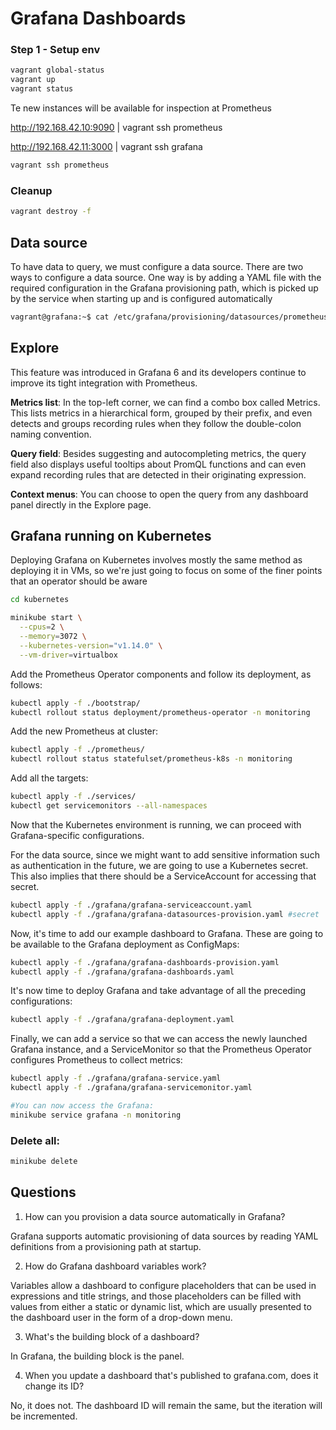 # Grafana Dashboards

### Step 1 - Setup env

```bash
vagrant global-status
vagrant up
vagrant status
```

Te new instances will be available for inspection at Prometheus

http://192.168.42.10:9090 | vagrant ssh prometheus

http://192.168.42.11:3000 | vagrant ssh grafana

```bash
vagrant ssh prometheus
```

### Cleanup

```bash
vagrant destroy -f
```

## Data source

To have data to query, we must configure a data source. There are two ways to configure a data source. One way is by
adding a YAML file with the required configuration in the Grafana provisioning path, which is picked up by the service
when starting up and is configured automatically

```bash
vagrant@grafana:~$ cat /etc/grafana/provisioning/datasources/prometheus.yaml
```

## Explore

This feature was introduced in Grafana 6 and its developers continue to improve its tight integration with Prometheus.

**Metrics list**: In the top-left corner, we can find a combo box called Metrics. This lists metrics in a hierarchical
form, grouped by their prefix, and even detects and groups recording rules when they follow the double-colon naming
convention.

**Query field**: Besides suggesting and autocompleting metrics, the query field also displays useful tooltips about
PromQL functions and can even expand recording rules that are detected in their originating expression.

**Context menus**: You can choose to open the query from any dashboard panel directly in the Explore page.

## Grafana running on Kubernetes

Deploying Grafana on Kubernetes involves mostly the same method as deploying it in VMs, so we're just going to focus on
some of the finer points that an operator should be aware

```bash
cd kubernetes

minikube start \
  --cpus=2 \
  --memory=3072 \
  --kubernetes-version="v1.14.0" \
  --vm-driver=virtualbox
```

Add the Prometheus Operator components and follow its deployment, as follows:

```bash
kubectl apply -f ./bootstrap/
kubectl rollout status deployment/prometheus-operator -n monitoring
```

Add the new Prometheus at cluster:

```bash
kubectl apply -f ./prometheus/
kubectl rollout status statefulset/prometheus-k8s -n monitoring
```

Add all the targets:

```bash
kubectl apply -f ./services/
kubectl get servicemonitors --all-namespaces
```

Now that the Kubernetes environment is running, we can proceed with Grafana-specific configurations.

For the data source, since we might want to add sensitive information such as authentication in the future, we are going
to use a Kubernetes secret. This also implies that there should be a ServiceAccount for accessing that secret.

```bash
kubectl apply -f ./grafana/grafana-serviceaccount.yaml
kubectl apply -f ./grafana/grafana-datasources-provision.yaml #secret
```

Now, it's time to add our example dashboard to Grafana. These are going to be available to the Grafana deployment as
ConfigMaps:

```bash
kubectl apply -f ./grafana/grafana-dashboards-provision.yaml
kubectl apply -f ./grafana/grafana-dashboards.yaml
```

It's now time to deploy Grafana and take advantage of all the preceding configurations:

```bash
kubectl apply -f ./grafana/grafana-deployment.yaml
```

Finally, we can add a service so that we can access the newly launched Grafana instance, and a ServiceMonitor so that
the Prometheus Operator configures Prometheus to collect metrics:

```bash
kubectl apply -f ./grafana/grafana-service.yaml
kubectl apply -f ./grafana/grafana-servicemonitor.yaml

#You can now access the Grafana:
minikube service grafana -n monitoring
```

### Delete all:

```bash
minikube delete
```

## Questions

1. How can you provision a data source automatically in Grafana?

Grafana supports automatic provisioning of data sources by reading YAML definitions from a provisioning path at startup.

2. How do Grafana dashboard variables work?

Variables allow a dashboard to configure placeholders that can be used in expressions and title strings, and those
placeholders can be filled with values from either a static or dynamic list, which are usually presented to the
dashboard user in the form of a drop-down menu.

3. What's the building block of a dashboard?

In Grafana, the building block is the panel.

4. When you update a dashboard that's published to grafana.com, does it change its ID?

No, it does not. The dashboard ID will remain the same, but the iteration will be incremented.
